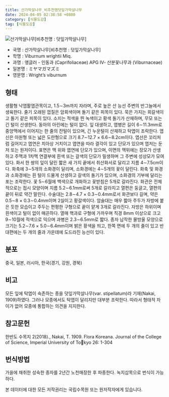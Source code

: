 ```yaml
---
title: 산가막살나무_비추천명덧잎가막살나무
date: 2024-04-05 02:38:58 +0800
category: [식물도감]
tag: [식물도감]
---
```




![산가막살나무[비추천명 : 덧잎가막살나무]](/fileUpload/plants/basic/Caprifoliaceae/Viburnum/16151/16151_7_th2.JPG)
- 국명 : 산가막살나무[비추천명 : 덧잎가막살나무]
- 학명 : Viburnum wrightii Miq.
- 과명 : 앵글러 - 인동과 (Caprifoliaceae) APG Ⅳ- 산분꽃나무과 (Viburnaceae)
- 일본명 : ミヤマガマズミ
- 영문명 : Wright’s viburnum


## 형태
생활형 낙엽활엽관목이고, 1.5∼3m까지 자라며, 주로 높은 산 능선 주변의 반그늘에서 생육한다. 줄기 오래된 껍질은 암회색이며 돌기 같은 피목이 있다. 묵은 가지는 회갈색이고 돌기 같은 피목이 있다. 소지는 적색을 띈 녹색이고 황색 돌기가 산재하며, 무모 또는 긴 털이 산생한다. 동아의 아린에는 털이 없다. 잎 대생하고, 엽병은 길이 6∼11.3mm로 중앙맥에서 이어지는 한 줄의 잔털이 있으며, 긴 누운털이 산재하고 탁엽이 조락한다. 엽신은 아원형 또는 넓은 도란형으로 크기 8.7∼12.7 × 6.6∼8.2cm이다. 엽선은 꼬리처럼 길어지고 엽연은 치아상 거치이고 엽연을 따라 결각이 있고 단모가 있으며 엽저는 둔저 또는 원저이다. 표면은 맥 위와 엽연에 단모가 있으며, 이면의 맥위에는 장모가 산생하고 주맥과 1차맥 연결부에 흰색 또는 갈색의 단모가 밀생하며 그 주변에 성상모가 모여 있다. 화서 한 쌍의 잎이 달린 짧은 새 가지 끝에서 취산화서로 달리고 지름 4∼7.5cm이다. 화축에 3∼5개의 소화경이 달리며, 소화경에는 4∼5개의 꽃이 달린다. 화축 및 화경과 소화경에는 흰 털이 드물게 산생하고 갈색의 돌기가 있으며, 소화경의 기부에 달리는 포는 조락한다. 꽃 5∼6월에 백색으로 개화하고 꽃받침은 5개로 갈라진다. 화관은 전체적으로는 접시 모양이며 지름 5.2∼6.1mm로써 5개로 갈라지고 열편은 둥글고, 열편의 끝이 뒤로 약간 말린다. 수술대는 2.8∼4.7 × 0.3∼0.4mm로서 화관보다 길며, 약은 0.5∼8 × 0.3∼0.4mm이며 2실이고 황갈색이다. 암술대는 매우 짧아 주두가 자방에 붙은 듯한 모습이고 주두는 편평한 구형으로 끝이 얕게 3개로 갈라진다. 자방은 하위이며 흰색이고 털이 없이 매끈하다. 열매 핵과로 구형에 가까우며 직경 8mm 이상으로 크고 9∼10월에 적색으로 익으며 과병은 2.3∼6.5mm로 짧다. 종자 납작한 물방울 모양으로 크기는 5.2∼7.6 × 5.0∼6.4mm이며 밝은 황색을 띄고, 한쪽 면에 두 개의 줄이 있고 반대편에는 두 개의 줄과 가운데에 도드라진 능선이 있다.
## 분포
중국, 일본, 러시아, 한국(경기, 강원, 경북)
## 비고
모든 잎에 탁엽이 숙존하는 종을 덧잎가막살나무(var. stipellatum)라 기재(Nakai, 1909)하였다. 그러나 모종에서도 탁엽이 달리지만 대부분 조락한다. 따라서 형태적 차이가 없어 모종에 통합하는 의견을 지지한다.
## 참고문헌
한반도 수목지 2(2018)., Nakai, T. 1909. Flora Koreana. Journal of the College of Science, Imperial University of Tokyo 26: 1-304
## 번식방법
가을에 채취한 성숙한 종자를 2년간 노천매장한 후 파종한다. 녹지삽목으로 번식이 가능하다.






본 데이터에 대한 모든 저작권리는 국립수목원 또는 원저작자에게 있습니다.
